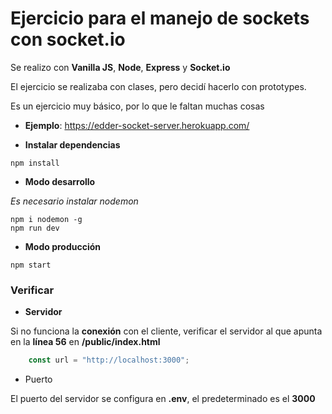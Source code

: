 # Ejercicio para el manejo de sockets con socket.io

Se realizo con **Vanilla JS**, **Node**, **Express** y **Socket.io**

El ejercicio se realizaba con clases, pero decidí hacerlo con prototypes.

Es un ejercicio muy básico, por lo que le faltan muchas cosas

+ **Ejemplo**: https://edder-socket-server.herokuapp.com/

+ **Instalar dependencias**
```
npm install
```

+ **Modo desarrollo**

*Es necesario instalar nodemon*

```
npm i nodemon -g
npm run dev
```

+ **Modo producción**
```
npm start
```

### Verificar

+ **Servidor**

Si no funciona la **conexión** con el cliente, verificar el servidor al que apunta en la **línea 56** en **/public/index.html**

```javascript
    const url = "http://localhost:3000";
```

+ Puerto

El puerto del servidor se configura en **.env**, el predeterminado es el **3000**